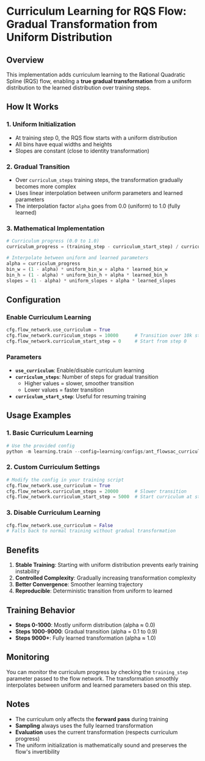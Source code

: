 # Curriculum Learning for RQS Flow: Gradual Transformation from Uniform Distribution

## Overview

This implementation adds curriculum learning to the Rational Quadratic Spline (RQS) flow, enabling a **true gradual transformation** from a uniform distribution to the learned distribution over training steps.

## How It Works

### 1. **Uniform Initialization**
- At training step 0, the RQS flow starts with a uniform distribution
- All bins have equal widths and heights
- Slopes are constant (close to identity transformation)

### 2. **Gradual Transition**
- Over `curriculum_steps` training steps, the transformation gradually becomes more complex
- Uses linear interpolation between uniform parameters and learned parameters
- The interpolation factor `alpha` goes from 0.0 (uniform) to 1.0 (fully learned)

### 3. **Mathematical Implementation**
```python
# Curriculum progress (0.0 to 1.0)
curriculum_progress = (training_step - curriculum_start_step) / curriculum_steps

# Interpolate between uniform and learned parameters
alpha = curriculum_progress
bin_w = (1 - alpha) * uniform_bin_w + alpha * learned_bin_w
bin_h = (1 - alpha) * uniform_bin_h + alpha * learned_bin_h
slopes = (1 - alpha) * uniform_slopes + alpha * learned_slopes
```

## Configuration

### Enable Curriculum Learning
```python
cfg.flow_network.use_curriculum = True
cfg.flow_network.curriculum_steps = 10000      # Transition over 10k steps
cfg.flow_network.curriculum_start_step = 0     # Start from step 0
```

### Parameters
- **`use_curriculum`**: Enable/disable curriculum learning
- **`curriculum_steps`**: Number of steps for gradual transition
  - Higher values = slower, smoother transition
  - Lower values = faster transition
- **`curriculum_start_step`**: Useful for resuming training

## Usage Examples

### 1. **Basic Curriculum Learning**
```python
# Use the provided config
python -m learning.train --config=learning/configs/ant_flowsac_curriculum.py --policy=flowsac
```

### 2. **Custom Curriculum Settings**
```python
# Modify the config in your training script
cfg.flow_network.use_curriculum = True
cfg.flow_network.curriculum_steps = 20000      # Slower transition
cfg.flow_network.curriculum_start_step = 5000  # Start curriculum at step 5000
```

### 3. **Disable Curriculum Learning**
```python
cfg.flow_network.use_curriculum = False
# Falls back to normal training without gradual transformation
```

## Benefits

1. **Stable Training**: Starting with uniform distribution prevents early training instability
2. **Controlled Complexity**: Gradually increasing transformation complexity
3. **Better Convergence**: Smoother learning trajectory
4. **Reproducible**: Deterministic transition from uniform to learned

## Training Behavior

- **Steps 0-1000**: Mostly uniform distribution (alpha ≈ 0.0)
- **Steps 1000-9000**: Gradual transition (alpha = 0.1 to 0.9)
- **Steps 9000+**: Fully learned transformation (alpha ≈ 1.0)

## Monitoring

You can monitor the curriculum progress by checking the `training_step` parameter passed to the flow network. The transformation smoothly interpolates between uniform and learned parameters based on this step.

## Notes

- The curriculum only affects the **forward pass** during training
- **Sampling** always uses the fully learned transformation
- **Evaluation** uses the current transformation (respects curriculum progress)
- The uniform initialization is mathematically sound and preserves the flow's invertibility 
